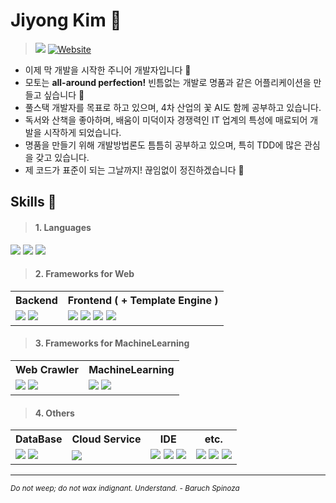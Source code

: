 # Jiyong Kim 👋

> <a href="mailto:rlagkfqo55@gmail.com" target="_blank"><img src="https://img.shields.io/badge/GMAIL-EA4335?&style=for-the-badge&logo=Gmail&logoColor=white"/></a>
[![Website](https://img.shields.io/badge/WEBSITE-blue?style=for-the-badge&logo=GoogleChrome&logoColor=white)](http://www.psy-code.com)

<ul>
    <li> 이제 막 개발을 시작한 주니어 개발자입니다 👋 </li>
    <li> 모토는 <b>all-around perfection!</b> 빈틈없는 개발로 명품과 같은 어플리케이션을 만들고 싶습니다 💪 </li>
    <li> 풀스택 개발자를 목표로 하고 있으며, 4차 산업의 꽃 AI도 함께 공부하고 있습니다. </li>
    <li> 독서와 산책을 좋아하며, 배움이 미덕이자 경쟁력인 IT 업계의 특성에 매료되어 개발을 시작하게 되었습니다. </li>
    <li> 명품을 만들기 위해 개발방법론도 틈틈히 공부하고 있으며, 특히 TDD에 많은 관심을 갖고 있습니다. </li>
    <li> 제 코드가 표준이 되는 그날까지! 끊임없이 정진하겠습니다 🏃 </li>
</ul>


## **Skills** 💪

> #### **1. Languages** 
<img src="https://img.shields.io/badge/Java-007396?logo=Java&logoColor=white"/> <img src="https://img.shields.io/badge/Python-3776AB?logo=Python&logoColor=yellow"/> <img src="https://img.shields.io/badge/JAVASCRIPT-F7DF1E?logo=JAVASCRIPT&logoColor=black"/>

> #### **2. Frameworks** for Web
<table> 
<tr>
    <th> Backend</th>
    <th> Frontend ( + Template Engine )</th>
</tr>
<tr> 
    <td> 
        <img src="https://img.shields.io/badge/SPRING-6DB33F?style=flat-square&logo=SPRING&logoColor=white"/>
        <img src="https://img.shields.io/badge/SPRINGBOOT-6DB33F?style=flat-square&logo=SPRINGBOOT&logoColor=white"/>
    </td>
    <td>
        <img src="https://img.shields.io/badge/JQUERY-0769AD?style=flat-square&logo=JQUERY&logoColor=white"/>
        <img src="https://img.shields.io/badge/BOOTSTRAP-7952B3?style=flat-square&logo=BOOTSTRAP&logoColor=white"/>
        <img src="https://img.shields.io/badge/THYMELEAF-005F0F?style=flat-square&logo=THYMELEAF&logoColor=white"/>
        <img src="https://img.shields.io/badge/JSP-007396?style=flat-square&logo=Java&logoColor=black"/>
    </td>
</tr>
</table>

> #### **3. Frameworks** for MachineLearning
<table> 
<tr>
    <th> Web Crawler</th>
    <th> MachineLearning</th>
</tr>
<tr> 
    <td> 
        <img src="https://img.shields.io/badge/SELENIUM-000000?style=flat-square&logo=SELENIUM&logoColor=white"/>
        <img src="https://img.shields.io/badge/BEAUTIFULSOUP-gray?style=flat-square"/>
    </td>
    <td>
        <img src="https://img.shields.io/badge/SCIKITLEARN-F7931E?style=flat-square&logo=SCIKITLEARN&logoColor=white"/>
        <img src="https://img.shields.io/badge/TENSORFLOW-FF6F00?style=flat-square&logo=TENSORFLOW&logoColor=white"/>
    </td>
</tr>
</table>


> #### **4. Others**
<table> 
<tr>
    <th> DataBase</th>
    <th> Cloud Service</th>
    <th> IDE</th>
    <th> etc.</th>
</tr>
<tr> 
     <td>
        <img src="https://img.shields.io/badge/ORACLE-F80000?style=for-the-badge&logo=ORACLE&logoColor=white"/>
        <img src="https://img.shields.io/badge/MYSQL-4479A1?style=for-the-badge&logo=MYSQL&logoColor=white"/>
    </td>
    <td> 
        <img src="https://img.shields.io/badge/Amazon_AWS-232F3E?style=for-the-badge&logo=AmazonAWS&logoColor=white"/>
    </td>
     <td>
        <img src="https://img.shields.io/badge/ECLIPSE-2C2255?style=flat-square&logo=ECLIPSE&logoColor=white"/>
        <img src="https://img.shields.io/badge/INTELLI_J-000000?style=flat-square&logo=INTELLIJIDEA&logoColor=white"/>
        <img src="https://img.shields.io/badge/ANACONDA-44A833?style=flat-square&logo=ANACONDA&logoColor=white"/>
    </td>
    <td>
        <img src="https://img.shields.io/badge/GIT-F05032?style=flat-square&logo=GIT&logoColor=white"/>
        <img src="https://img.shields.io/badge/GITHUB-181717?style=flat-square&logo=GITHUB&logoColor=white"/>
        <img src="https://img.shields.io/badge/VScode-007ACC?style=flat-square&logo=VISUALSTUDIOCODE&logoColor=white"/>
    </td>
</tr>
</table>

<hr>

<em><small>Do not weep; do not wax indignant. Understand. - Baruch Spinoza</small></em>
